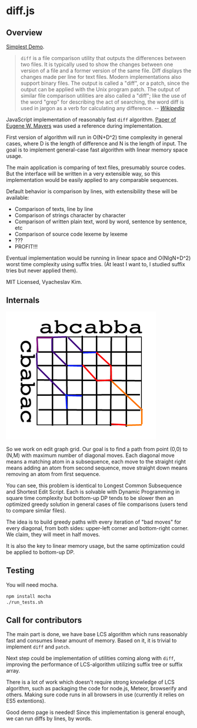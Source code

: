 diff.js
=======

Overview
--------

[Simplest Demo][2].

> `diff` is a file comparison utility that outputs the differences between two
> files. It is typically used to show the changes between one version of a file
> and a former version of the same file. Diff displays the changes made per line
> for text files. Modern implementations also support binary files. The output
> is called a "diff", or a patch, since the output can be applied with the Unix
> program patch. The output of similar file comparison utilities are also called
> a "diff"; like the use of the word "grep" for describing the act of searching,
> the word diff is used in jargon as a verb for calculating any difference.
> -- <cite>[Wikipedia][0]</cite>

JavaScript implementation of reasonably fast `diff` algorithm. [Paper of Eugene
W. Mayers][1] was used a reference during implementation.

First version of algorithm will run in O(N+D^2) time complexity in general
cases, where D is the length of difference and N is the length of input. The
goal is to implement general-case fast algorithm with linear memory space usage.

The main application is comparing of text files, presumably source codes. But
the interface will be written in a very extensible way, so this implementation
would be easily applied to any comparable sequences.

Default behavior is comparison by lines, with extensibility these will be available:

- Comparison of texts, line by line
- Comparison of strings character by character
- Comparison of written plain text, word by word, sentence by sentence, etc
- Comparison of source code lexeme by lexeme
- ???
- PROFIT!!!

Eventual implementation would be running in linear space and O(NlgN+D^2) worst
time complexity using suffix tries. (At least I want to, I studied suffix tries
but never applied them).

MIT Licensed, Vyacheslav Kim.

[0]: http://en.wikipedia.org/wiki/Diff
[1]: http://www.xmailserver.org/diff2.pdf
[2]: http://rawgithub.com/Slava/diff.js/master/demo/byline.html

Internals
---------

![Example](./example.png)

So we work on edit graph grid. Our goal is to find a path from point (0,0) to
(N,M) with maximum number of diagonal moves. Each diagonal move means a matching
atom in a subsequence, each move to the straight right means adding an atom from
second sequence, move straight down means removing an atom from first sequence.

You can see, this problem is identical to Longest Common Subsequence and
Shortest Edit Script. Each is solvable with Dynamic Programming in square time
complexity but bottom-up DP tends to be slower then an optimized greedy solution
in general cases of file comparisons (users tend to compare similar files).

The idea is to build greedy paths with every iteration of "bad moves" for every
diagonal, from both sides: upper-left corner and bottom-right corner. We claim,
they will meet in half moves.

It is also the key to linear memory usage, but the same optimization could be
applied to bottom-up DP.

Testing
-------

You will need mocha.

```
npm install mocha
./run_tests.sh
```

Call for contributors
---------------------

The main part is done, we have base LCS algorithm which runs reasonably fast
and consumes linear amount of memory. Based on it, it is trivial to implement
`diff` and `patch`.

Next step could be implementation of utilities coming along with `diff`,
improving the performance of LCS-algorithm utilizing suffix tree or suffix array.

There is a lot of work which doesn't require strong knowledge of LCS algorithm,
such as packaging the code for node.js, Meteor, browserify and others. Making
sure code runs in all browsers in use (currently it relies on ES5 extentions).

Good demo page is needed! Since this implementation is general enough, we can run
diffs by lines, by words.
